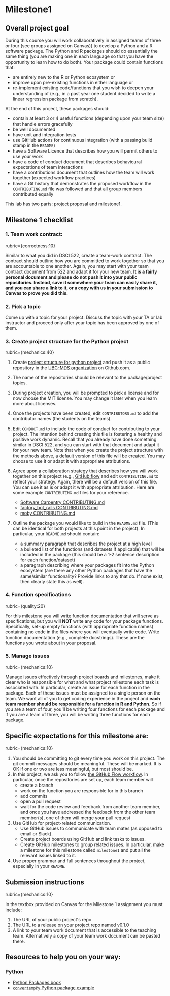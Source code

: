 # Milestone1

## Overall project goal

During this course you will work collaboratively in assigned teams of three or four (see groups assigned on Canvas)) to develop a Python and a R software package. The Python and R packages should do essentially the same thing (you are making one in each language so that you have the opportunity to learn how to do both).
Your package could contain functions that: 
- are entirely new to the R or Python ecosystem or 
- improve upon pre-existing functions in either language or
- re-implement existing code/functions that you wish to deepen your understanding of (e.g., in a past year one student decided to write a linear regression package from scratch).

At the end of this project, these packages should:
- contain at least 3 or 4 useful functions (depending upon your team size) that handle errors gracefully
- be well documented
- have unit and integration tests
- use GitHub actions for continuous integration (with a passing build stamp in the `README`)
- have a Software Licence that describes how you will permit others to use your work
- have a code of conduct document that describes behavioural expectations of team interactions
- have a contributions document that outlines how the team will work together (expected workflow practices)
- have a Git history that demonstrates the proposed workflow in the `CONTRIBUTING.md` file was followed and that all group members contributed equally

This lab has two parts: project proposal and milestone1. 

## Milestone 1 checklist

### 1. Team work contract:
rubric={correctness:10}

Similar to what you did in DSCI 522, create a team-work contract. The contract should outline how you are committed to work together so that you are accountable to one another. Again, you may start with your team contract document from 522 and adapt it for your new team. **It is a fairly personal document and please do not push it into your public repositories. Instead, save it somewhere your team can easily share it, and you can share a link to it, or a copy with us in your submission to Canvas to prove you did this.**

### 2. Pick a topic 

Come up with a topic for your project. Discuss the topic with your TA or lab instructor and proceed only after your topic has been approved by one of them. 

### 3. Create project structure for the Python project
rubric={mechanics:40}

1. Create [project structure for python project](https://ubc-mds.github.io/py-pkgs/whole-game.html) and push it as a public repository in the [UBC-MDS organization](https://github.com/UBC-MDS/) on Github.com.  

1. The name of the repositories should be relevant to the package/project topics.

1. During project creation, you will be prompted to pick a license and for now choose the MIT license. You may change it later when you learn more about licenses.  

1. Once the projects have been created, edit `CONTRIBUTORS.md` to add the contributor names (the students on the teams).

1. Edit `CONDUCT.md` to include the code of conduct for  contributing to your project. The intention behind creating this file is fostering a healthy and positive work dynamic. Recall that you already have done  something similar in DSCI 522, and you can start with that document and adapt it for your new team. Note that when you create the project structure with the methods above, a default version of this file will be created. You may choose to use it or adapt it with appropriate attributions. 
 
1. Agree upon a collaboration strategy that describes how you will work together on this project (e.g., [GitHub flow](https://guides.github.com/introduction/flow/) and edit `CONTRIBUTING.md` to reflect your strategy. Again, there will be a default version of this file. You can use it as is or adapt it with appropriate attribution. Here are some example `CONTRIBUTING.md` files for your reference. 

    * [Software Carpentry CONTRIBUTING.md](https://github.com/swcarpentry/r-novice-inflammation/blob/gh-pages/CONTRIBUTING.md)
    * [factory_bot_rails CONTRIBUTING.md](https://github.com/thoughtbot/factory_bot_rails/blob/master/CONTRIBUTING.md)
    * [moby CONTRIBUTING.md](https://github.com/moby/moby/blob/master/CONTRIBUTING.md)


1. Outline the package you would like to build in the `README.md` file. (This can be identical for both projects at this point in the project). In particular, your `README.md` should contain:  
    - a summary paragraph that describes the project at a high level
    - a bulleted list of the functions (and datasets if applicable) that will be included in the package (this should be a 1-2 sentence description for each function/dataset)
    - a paragraph describing where your packages fit into the Python ecosystem (are there any other Python packages that have the same/similar functionality? Provide links to any that do. If none exist, then clearly state this as well).  

### 4. Function specifications
rubric={quality:20}

For this milestone you will write function documentation that will serve as specifications, but you will **NOT** write any code for your package functions. Specifically, set-up empty functions (with appropriate function names) containing no code in the files where you will eventually write code. Write function documentation (e.g., complete docstrings). These are the functions you wrote about in your proposal.

### 5. Manage issues
rubric={mechanics:10}

Manage issues effectively through project boards and milestones, make it clear who is responsible for what and what project milestone each task is associated with. In particular, create an issue for each function in the package. Each of these issues must be assigned to a single person on the team. We want all of you to get coding experience in the project and **each team member should be responsible for a function in R and Python.** So if you are a team of four, you'll be writing four functions for each package and if you are a team of three, you will be writing three functions for each package. 

## Specific expectations for this milestone are:
rubric={mechanics:10}

1. You should be committing to git every time you work on this project. The git commit messages should be meaningful. These will be marked. It is OK if one or two are less meaningful, but most should be.
2. In this project, we ask you to follow [the GitHub Flow workflow](https://guides.github.com/introduction/flow/). In particular, once the repositories are set up, each team member will 
    - create a branch
    - work on the function you are responsible for in this branch
    - add commits 
    - open a pull request
    - wait for the code review and feedback from another team member, and once you have addressed the feedback from the other team member(s), one of them will merge your pull request 
3. Use GitHub for project-related communication. 
    - Use GitHub issues to communicate with team mates (as opposed to email or Slack).
    - Create project boards using GitHub and link tasks to issues.
    - Create GitHub milestones to group related issues.  In particular, make a milestone for this milestone called `milestone1` and put all the relevant issues linked to it.
4. Use proper grammar and full sentences throughout the project, especially in your `README`. 

## Submission instructions
rubric={mechanics:10}

In the textbox provided on Canvas for the Milestone 1 assignment you must include:
1. The URL of your public project's repo
2. The URL to a release on your project repo named v0.1.0
3. A link to your team work document that is accessible to the teaching team. Alternatively a copy of your team work document can be pasted there.
    
## Resources to help you on your way:

### Python  
- [Python Packages book](https://py-pkgs.org/)
- [`convertempPy` Python package example](https://github.com/ttimbers/convertempPy)
